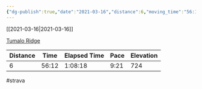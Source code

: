 ```yaml
---
{"dg-publish":true,"date":"2021-03-16","distance":6,"moving_time":"56:12","elapsed_time":"1:08:18","pace":"9:21","total_elevation_gain":724,"url":"https://www.strava.com/activities/4959010766","permalink":"/01-personal/strava/2021-03-16-tumalo-ridge/","dgPassFrontmatter":true}
---
```



[[2021-03-16\|2021-03-16]]

[Tumalo Ridge](https://www.strava.com/activities/4959010766)

| Distance | Time  | Elapsed Time | Pace | Elevation |
| -------- | ----- | ------------ | ---- | --------- |
| 6        | 56:12 | 1:08:18      | 9:21 | 724       |




#strava
